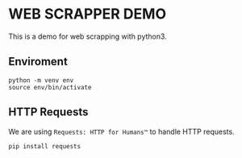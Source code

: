 # WEB SCRAPPER DEMO

This is a demo for web scrapping with python3.


## Enviroment

```console
python -m venv env
source env/bin/activate
```

## HTTP Requests
We are using `Requests: HTTP for Humans™` to handle HTTP requests.

```console
pip install requests
```
